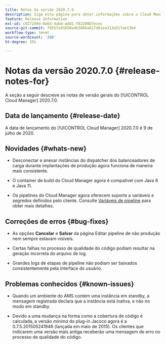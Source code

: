 ```yaml
---
title: Notas da versão 2020.7.0
description: Siga esta página para obter informações sobre o Cloud Manager 2020.7.0.
feature: Release Information
exl-id: c0272d9d-0a6d-4abd-add1-f82280b7ecec
source-git-commit: f855fa91656e4b3806a617d61ea313a51fae13b4
workflow-type: tm+mt
source-wordcount: '208'
ht-degree: 35%

---
```


# Notas da versão 2020.7.0 {#release-notes-for}

A seção a seguir descreve as notas de versão gerais do [!UICONTROL Cloud Manager] 2020.7.0.

## Data de lançamento {#release-date}

A data de lançamento do [!UICONTROL Cloud Manager] 2020.7.0 é 9 de julho de 2020.

## Novidades {#whats-new}

* Desconectar e anexar instâncias do dispatcher dos balanceadores de carga durante implantações de produção agora funciona de maneira mais consistente.

* O container de build do Cloud Manager agora é compatível com Java 8 e Java 11.

* Os pipelines do Cloud Manager agora oferecem suporte a variáveis e segredos definidos pelo cliente. Consulte [Variáveis de pipeline](/help/getting-started/build-environment.md#pipeline-variables) para obter mais detalhes.

## Correções de erros {#bug-fixes}

* As opções **Cancelar** e **Salvar** da página Editar pipeline de não produção nem sempre estavam visíveis.

* Certas falhas no processo de qualidade do código podiam resultar na geração incorreta do arquivo de log.

* Grandes logs de etapas de pipeline não podiam ser baixados consistentemente pela interface do usuário.

## Problemas conhecidos {#known-issues}

* Quando um ambiente do AMS contém uma instância em standby, a mensagem registrada declara que a instância está inativa, e não no modo em standby.

* Devido a uma mudança na forma como a cobertura de código é calculada, a versão _mínima_ do plug-in Jacoco agora é a 0.7.5.201505241946 (lançada em maio de 2015). Os clientes que indicarem uma versão mais antiga receberão uma mensagem de erro no processo de qualidade do código.
